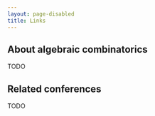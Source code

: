 ```yaml
---
layout: page-disabled
title: Links
---
```


## About algebraic combinatorics

TODO

## Related conferences

TODO
